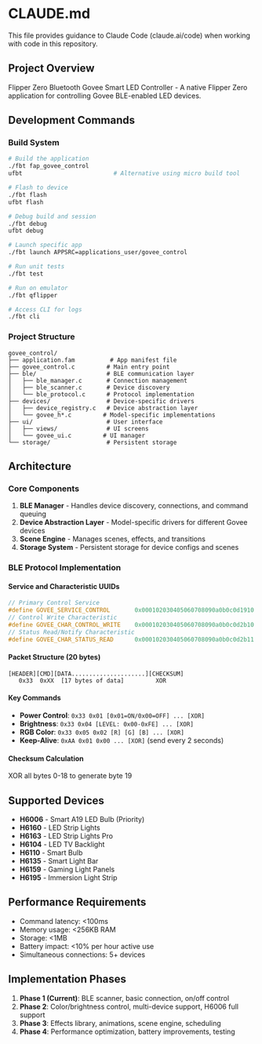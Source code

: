 # CLAUDE.md

This file provides guidance to Claude Code (claude.ai/code) when working with code in this repository.

## Project Overview
Flipper Zero Bluetooth Govee Smart LED Controller - A native Flipper Zero application for controlling Govee BLE-enabled LED devices.

## Development Commands

### Build System
```bash
# Build the application
./fbt fap_govee_control
ufbt                          # Alternative using micro build tool

# Flash to device
./fbt flash
ufbt flash

# Debug build and session
./fbt debug
ufbt debug

# Launch specific app
./fbt launch APPSRC=applications_user/govee_control

# Run unit tests
./fbt test

# Run on emulator
./fbt qflipper

# Access CLI for logs
./fbt cli
```

### Project Structure
```
govee_control/
├── application.fam          # App manifest file
├── govee_control.c         # Main entry point
├── ble/                    # BLE communication layer
│   ├── ble_manager.c       # Connection management
│   ├── ble_scanner.c       # Device discovery
│   └── ble_protocol.c      # Protocol implementation
├── devices/                # Device-specific drivers
│   ├── device_registry.c   # Device abstraction layer
│   └── govee_h*.c         # Model-specific implementations
├── ui/                     # User interface
│   ├── views/              # UI screens
│   └── govee_ui.c         # UI manager
└── storage/                # Persistent storage
```

## Architecture

### Core Components
1. **BLE Manager** - Handles device discovery, connections, and command queuing
2. **Device Abstraction Layer** - Model-specific drivers for different Govee devices  
3. **Scene Engine** - Manages scenes, effects, and transitions
4. **Storage System** - Persistent storage for device configs and scenes

### BLE Protocol Implementation

#### Service and Characteristic UUIDs
```c
// Primary Control Service
#define GOVEE_SERVICE_CONTROL       0x000102030405060708090a0b0c0d1910
// Control Write Characteristic
#define GOVEE_CHAR_CONTROL_WRITE    0x000102030405060708090a0b0c0d2b10
// Status Read/Notify Characteristic  
#define GOVEE_CHAR_STATUS_READ      0x000102030405060708090a0b0c0d2b11
```

#### Packet Structure (20 bytes)
```
[HEADER][CMD][DATA.....................][CHECKSUM]
   0x33  0xXX  [17 bytes of data]         XOR
```

#### Key Commands
- **Power Control**: `0x33 0x01 [0x01=ON/0x00=OFF] ... [XOR]`
- **Brightness**: `0x33 0x04 [LEVEL: 0x00-0xFE] ... [XOR]`
- **RGB Color**: `0x33 0x05 0x02 [R] [G] [B] ... [XOR]`
- **Keep-Alive**: `0xAA 0x01 0x00 ... [XOR]` (send every 2 seconds)

#### Checksum Calculation
XOR all bytes 0-18 to generate byte 19

## Supported Devices
- **H6006** - Smart A19 LED Bulb (Priority)
- **H6160** - LED Strip Lights
- **H6163** - LED Strip Lights Pro
- **H6104** - LED TV Backlight  
- **H6110** - Smart Bulb
- **H6135** - Smart Light Bar
- **H6159** - Gaming Light Panels
- **H6195** - Immersion Light Strip

## Performance Requirements
- Command latency: <100ms
- Memory usage: <256KB RAM
- Storage: <1MB
- Battery impact: <10% per hour active use
- Simultaneous connections: 5+ devices

## Implementation Phases
1. **Phase 1 (Current)**: BLE scanner, basic connection, on/off control
2. **Phase 2**: Color/brightness control, multi-device support, H6006 full support
3. **Phase 3**: Effects library, animations, scene engine, scheduling
4. **Phase 4**: Performance optimization, battery improvements, testing